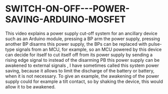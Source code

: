 # SWITCH-ON-OFF---POWER-SAVING-ARDUINO-MOSFET
This video explains a power supply cut-off system for an ancillary device such as an Arduino module, pressing a BP arm the power supply, pressing another BP disarms this power supply, the BPs can be replaced with pulse-type signals from an MCU, for example, so an MCU powered by this device can decide for itself to cut itself off from its power supply by sending a rising edge signal to instead of the disarming PB this power supply can be awakened to external signals , I have sometimes called this system power saving, because it allows to limit the discharge of the battery or battery, when it is not necessary. To give an example, the awakening of the power supply could for example a tilt contact, so by shaking the device, this would allow it to be awakened.
